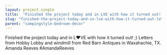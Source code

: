 ```yaml
---
layout: project_single
title:  "Finished the project today and in L️VE with how it turned out! ;) Letters from Hobby Lobby and windmill from Red Barn Antiques in Waxahachie, TX. Amanda Reeves #AmandaReeves"
slug: "finished-the-project-today-and-in-lve-with-how-it-turned-out-letters-from"
parent: "campingstyle-bedroom-decor"
---
```

Finished the project today and in L♥️VE with how it turned out! ;) Letters from Hobby Lobby and windmill from Red Barn Antiques in Waxahachie, TX. Amanda Reeves #AmandaReeves